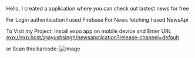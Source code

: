 Hello,
I created a application where you can check out lastest news for free

For Login authentication I used Firebase
For News fetching I used NewsApi

To Visit my Project: 
Install expo app on mobile device and Enter URL
[exp://exp.host/@ayushsingh/newsapplication?release-channel=default](url)

or Scan this barcode:
![image](https://github.com/AyushSinghbharti/News-App/assets/100284852/2417e287-1ddc-447d-bffb-8f538acd92e0)
